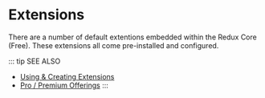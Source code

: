 # Extensions

There are a number of default extentions embedded within the Redux Core (Free). These extensions all come pre-installed
and configured.

::: tip SEE ALSO
- [Using & Creating Extensions](../guides/basics/using-extensions.md)
- [Pro / Premium Offerings](../premium)
:::

